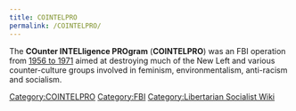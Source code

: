 ```yaml
---
title: COINTELPRO
permalink: /COINTELPRO/
---
```


The **COunter INTELligence PROgram** (**COINTELPRO**) was an FBI
operation from [1956 to 1971](Timeline_of_the_FBI.md "wikilink") aimed at
destroying much of the New Left and various counter-culture groups
involved in feminism, environmentalism, anti-racism and socialism.

[Category:COINTELPRO](Category:COINTELPRO.md "wikilink")
[Category:FBI](Category:FBI.md "wikilink") [Category:Libertarian Socialist
Wiki](Category:Libertarian_Socialist_Wiki.md "wikilink")